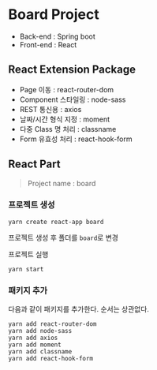 # Board Project
- Back-end : Spring boot
- Front-end : React

## React Extension Package
- Page 이동 : react-router-dom
- Component 스타일링 : node-sass
- REST 통신용 : axios
- 날짜/시간 형식 지정 : moment
- 다중 Class 명 처리 : classname
- Form 유효성 처리 : react-hook-form

## React Part
> Project name : board

### 프로젝트 생성
```
yarn create react-app board
```

프로젝트 생성 후 폴더를 ``board``로 변경

프로젝트 실행
```
yarn start
```

### 패키지 추가
다음과 같이 패키지를 추가한다. 순서는 상관없다.
```
yarn add react-router-dom
yarn add node-sass
yarn add axios
yarn add moment
yarn add classname
yarn add react-hook-form
```



